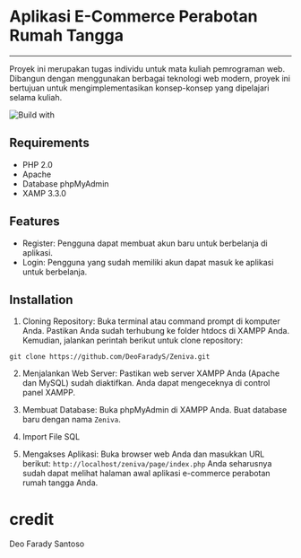 # Aplikasi E-Commerce Perabotan Rumah Tangga
---
Proyek ini merupakan tugas individu untuk mata kuliah pemrograman web. Dibangun dengan menggunakan berbagai teknologi web modern, proyek ini bertujuan untuk mengimplementasikan konsep-konsep yang dipelajari selama kuliah.

![Build with](https://img.shields.io/badge/Visual_Studio_Code-0078D4?style=for-the-badge&logo=visual%20studio%20code&logoColor=white)

## Requirements
- PHP 2.0
- Apache
- Database phpMyAdmin
- XAMP 3.3.0

## Features
- Register: Pengguna dapat membuat akun baru untuk berbelanja di aplikasi.
- Login: Pengguna yang sudah memiliki akun dapat masuk ke aplikasi untuk berbelanja.

## Installation
1. Cloning Repository:
Buka terminal atau command prompt di komputer Anda. Pastikan Anda sudah terhubung ke folder htdocs di XAMPP Anda.
Kemudian, jalankan perintah berikut untuk clone repository:
```
git clone https://github.com/DeoFaradyS/Zeniva.git
```
2. Menjalankan Web Server:
Pastikan web server XAMPP Anda (Apache dan MySQL) sudah diaktifkan. Anda dapat mengeceknya di control panel XAMPP.

3. Membuat Database:
Buka phpMyAdmin di XAMPP Anda. Buat database baru dengan nama `Zeniva`.

4. Import File SQL

5. Mengakses Aplikasi:
Buka browser web Anda dan masukkan URL berikut:
`http://localhost/zeniva/page/index.php`
Anda seharusnya sudah dapat melihat halaman awal aplikasi e-commerce perabotan rumah tangga Anda.


# credit
Deo Farady Santoso
